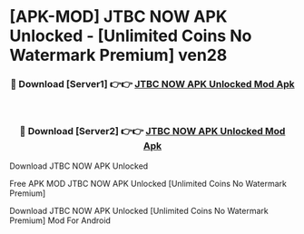 # [APK-MOD] JTBC NOW APK Unlocked - [Unlimited Coins No Watermark Premium] ven28



<div align="center">
<h3>🔴 Download [Server1] 👉👉 <a href="https://momento.my/?title=JTBC_NOW_APK_Unlocked">JTBC NOW APK Unlocked Mod Apk</a></h3><br>

<h3>🔴 Download [Server2] 👉👉 <a href="https://momento.my/?title=JTBC_NOW_APK_Unlocked">JTBC NOW APK Unlocked Mod Apk</a></h3>
</div>



Download JTBC NOW APK Unlocked 

Free APK MOD JTBC NOW APK Unlocked [Unlimited Coins No Watermark Premium]

Download JTBC NOW APK Unlocked [Unlimited Coins No Watermark Premium] Mod For Android
